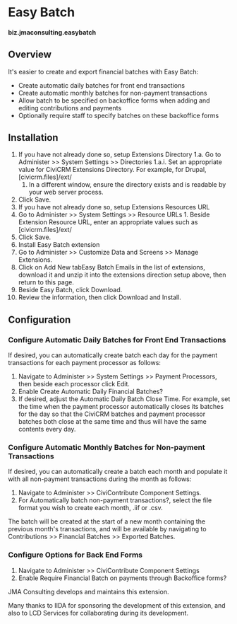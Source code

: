 # Easy Batch

#### biz.jmaconsulting.easybatch

## Overview

It's easier to create and export financial batches with Easy Batch:
- Create automatic daily batches for front end transactions
- Create automatic monthly batches for non-payment transactions
- Allow batch to be specified on backoffice forms when adding and editing contributions and payments
- Optionally require staff to specify batches on these backoffice forms

## Installation

1. If you have not already done so, setup Extensions Directory
  1.a. Go to Administer >> System Settings >> Directories
    1.a.i. Set an appropriate value for CiviCRM Extensions Directory. For example, for Drupal, [civicrm.files]/ext/
    1. In a different window, ensure the directory exists and is readable by your web server process.
  1. Click Save.
1. If you have not already done so, setup Extensions Resources URL
  1. Go to Administer >> System Settings >> Resource URLs
    1. Beside Extension Resource URL, enter an appropriate values such as [civicrm.files]/ext/
  1. Click Save.
1. Install Easy Batch extension
  1. Go to Administer >> Customize Data and Screens >> Manage Extensions.
  1. Click on Add New tabEasy Batch Emails in the list of extensions, download it and unzip it into the extensions direction setup above, then return to this page.
  1. Beside Easy Batch, click Download.
  1. Review the information, then click Download and Install.

## Configuration

### Configure Automatic Daily Batches for Front End Transactions

If desired, you can automatically create batch each day for the payment transactions for each payment processor as follows:

1. Navigate to Administer >> System Settings >> Payment Processors, then beside each processor click Edit.
1. Enable Create Automatic Daily Financial Batches?
1. If desired, adjust the Automatic Daily Batch Close Time. For example, set the time when the payment processor automatically closes its batches for the day so that the CiviCRM batches and payment processor batches both close at the same time and thus will have the same contents every day.

### Configure Automatic Monthly Batches for Non-payment Transactions

If desired, you can automatically create a batch each month and populate it with all non-payment transactions during the month as follows:

1. Navigate to Administer >> CiviContribute Component Settings.
1. For Automatically batch non-payment transactions?, select the file format you wish to create each month, .iif or .csv.

The batch will be created at the start of a new month containing the previous month's transactions, and will be available by navigating to Contributions >> Financial Batches >> Exported Batches. 

### Configure Options for Back End Forms

1. Navigate to Administer >> CiviContribute Component Settings
1. Enable Require Financial Batch on payments through Backoffice forms?

JMA Consulting develops and maintains this extension. 

Many thanks to IIDA for sponsoring the development of this extension, and also to LCD Services for collaborating during its development.
